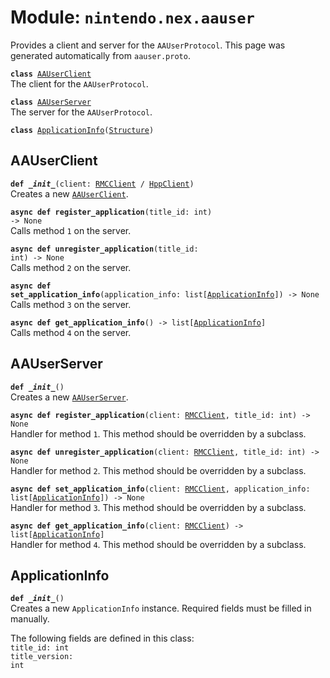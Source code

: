 
# Module: <code>nintendo.nex.aauser</code>

Provides a client and server for the `AAUserProtocol`. This page was generated automatically from `aauser.proto`.

<code>**class** [AAUserClient](#aauserclient)</code><br>
<span class="docs">The client for the `AAUserProtocol`.</span>

<code>**class** [AAUserServer](#aauserserver)</code><br>
<span class="docs">The server for the `AAUserProtocol`.</span>

<code>**class** [ApplicationInfo](#applicationinfo)([Structure](../common))</code><br>

## AAUserClient
<code>**def _\_init__**(client: [RMCClient](../rmc#rmcclient) / [HppClient](../hpp#hppclient))</code><br>
<span class="docs">Creates a new [`AAUserClient`](#aauserclient).</span>

<code>**async def register_application**(title_id: int) -> None</code><br>
<span class="docs">Calls method `1` on the server.</span>

<code>**async def unregister_application**(title_id: int) -> None</code><br>
<span class="docs">Calls method `2` on the server.</span>

<code>**async def set_application_info**(application_info: list[[ApplicationInfo](#applicationinfo)]) -> None</code><br>
<span class="docs">Calls method `3` on the server.</span>

<code>**async def get_application_info**() -> list[[ApplicationInfo](#applicationinfo)]</code><br>
<span class="docs">Calls method `4` on the server.</span>

## AAUserServer
<code>**def _\_init__**()</code><br>
<span class="docs">Creates a new [`AAUserServer`](#aauserserver).</span>

<code>**async def register_application**(client: [RMCClient](../rmc#rmcclient), title_id: int) -> None</code><br>
<span class="docs">Handler for method `1`. This method should be overridden by a subclass.</span>

<code>**async def unregister_application**(client: [RMCClient](../rmc#rmcclient), title_id: int) -> None</code><br>
<span class="docs">Handler for method `2`. This method should be overridden by a subclass.</span>

<code>**async def set_application_info**(client: [RMCClient](../rmc#rmcclient), application_info: list[[ApplicationInfo](#applicationinfo)]) -> None</code><br>
<span class="docs">Handler for method `3`. This method should be overridden by a subclass.</span>

<code>**async def get_application_info**(client: [RMCClient](../rmc#rmcclient)) -> list[[ApplicationInfo](#applicationinfo)]</code><br>
<span class="docs">Handler for method `4`. This method should be overridden by a subclass.</span>

## ApplicationInfo
<code>**def _\_init__**()</code><br>
<span class="docs">Creates a new `ApplicationInfo` instance. Required fields must be filled in manually.</span>

The following fields are defined in this class:<br>
<span class="docs">
<code>title_id: int</code><br>
<code>title_version: int</code><br>
</span><br>

